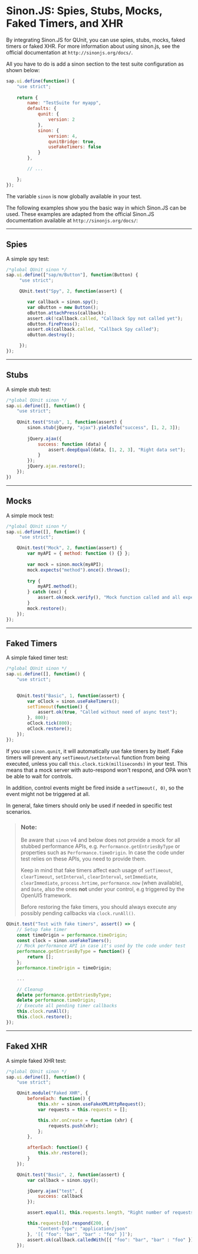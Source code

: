 <!-- loio457eaada68a24187858fd5e8b21a4892 -->

# Sinon.JS: Spies, Stubs, Mocks, Faked Timers, and XHR

By integrating Sinon.JS for QUnit, you can use spies, stubs, mocks, faked timers or faked XHR. For more information about using sinon.js, see the official documentation at `http://sinonjs.org/docs/`.

All you have to do is add a sinon section to the test suite configuration as shown below:

```js
sap.ui.define(function() {
	"use strict";
 
	return {
		name: "TestSuite for myapp",
		defaults: {
			qunit: {
				version: 2
			},
			sinon: {
				version: 4,
				qunitBridge: true,
				useFakeTimers: false
			}
		},

		// ...

	};
});
```

The variable `sinon` is now globally available in your test.

The following examples show you the basic way in which Sinon.JS can be used. These examples are adapted from the official Sinon.JS documentation available at `http://sinonjs.org/docs/`:

***

<a name="loio457eaada68a24187858fd5e8b21a4892__section_wn1_n3q_f1c"/>

## Spies

A simple spy test:

```js
/*global QUnit sinon */
sap.ui.define(["sap/m/Button"], function(Button) {
	 "use strict";

	 QUnit.test("Spy", 2, function(assert) {

	 	var callback = sinon.spy();
	 	var oButton = new Button();
	 	oButton.attachPress(callback);
	 	assert.ok(!callback.called, "Callback Spy not called yet");
	 	oButton.firePress();
	 	assert.ok(callback.called, "Callback Spy called");
	 	oButton.destroy();

	 });
});
```

***

<a name="loio457eaada68a24187858fd5e8b21a4892__section_bxx_43q_f1c"/>

## Stubs

A simple stub test:

```js
/*global QUnit sinon */
sap.ui.define([], function() {
 	"use strict";
 
 	QUnit.test("Stub", 1, function(assert) {
 		sinon.stub(jQuery, "ajax").yieldsTo("success", [1, 2, 3]);
 
 		jQuery.ajax({
 			success: function (data) {
 				assert.deepEqual(data, [1, 2, 3], "Right data set"); 
 			}
 		});
 		jQuery.ajax.restore();
 	});
})
```

***

<a name="loio457eaada68a24187858fd5e8b21a4892__section_mbs_q3q_f1c"/>

## Mocks

A simple mock test:

```js
/*global QUnit sinon */
sap.ui.define([], function() {
	 "use strict";

 	QUnit.test("Mock", 2, function(assert) {
 		var myAPI = { method: function () {} };
 
 		var mock = sinon.mock(myAPI);
		mock.expects("method").once().throws();
 
 		try {
 			myAPI.method();
 		} catch (exc) {
 			assert.ok(mock.verify(), "Mock function called and all expectations are fullfilled");
 		}
 		mock.restore();
 	});
});
```

***

<a name="loio457eaada68a24187858fd5e8b21a4892__section_FAKETIM"/>

## Faked Timers

A simple faked timer test:

```js
/*global QUnit sinon */
sap.ui.define([], function() {
 	"use strict";

 
 	QUnit.test("Basic", 1, function(assert) {
 		var oClock = sinon.useFakeTimers();
 		setTimeout(function() {
 			assert.ok(true, "Called without need of async test");
 		}, 800);
 		oClock.tick(800);
 		oClock.restore();
 	});
});
```

If you use `sinon.qunit`, it will automatically use fake timers by itself. Fake timers will prevent any `setTimeout/setInterval` function from being executed, unless you call `this.clock.tick(milliseconds)` in your test. This means that a mock server with auto-respond won't respond, and OPA won't be able to wait for controls.

In addition, control events might be fired inside a `setTimeout(, 0)`, so the event might not be triggered at all.

In general, fake timers should only be used if needed in specific test scenarios.

> ### Note:  
> Be aware that `sinon` v4 and below does not provide a mock for all stubbed performance APIs, e.g. `Performance.getEntriesByType` or properties such as `Performance.timeOrigin`. In case the code under test relies on these APIs, you need to provide them.
> 
> Keep in mind that fake timers affect each usage of `setTimeout`, `clearTimeout`, `setInterval`, `clearInterval`, `setImmediate`, `clearImmediate`, `process.hrtime`, `performance.now` \(when available\), and `Date`, also the ones **not** under your control, e.g triggered by the OpenUI5 framework.
> 
> Before restoring the fake timers, you should always execute any possibly pending callbacks via `clock.runAll()`.

```js
QUnit.test("Test with fake timers", assert() => {
    // Setup fake timer
    const timeOrigin = performance.timeOrigin;
    const clock = sinon.useFakeTimers();
    // Mock performance API in case it's used by the code under test
    performance.getEntriesByType = function() {
        return [];
    };
    performance.timeOrigin = timeOrigin;

    ...

    // Cleanup
    delete performance.getEntriesByType;
    delete performance.timeOrigin;
    // Execute all pending timer callbacks
    this.clock.runAll();
    this.clock.restore();
});
```

***

<a name="loio457eaada68a24187858fd5e8b21a4892__section_mfx_g3q_f1c"/>

## Faked XHR

A simple faked XHR test:

```js
/*global QUnit sinon */
sap.ui.define([], function() {
	"use strict";

	QUnit.module("Faked XHR", {
		beforeEach: function() {
			this.xhr = sinon.useFakeXMLHttpRequest();
			var requests = this.requests = [];

			this.xhr.onCreate = function (xhr) {
				requests.push(xhr);
			};
		},

		afterEach: function() {
			this.xhr.restore();
		}
	});

	QUnit.test("Basic", 2, function(assert) {
		var callback = sinon.spy();

		jQuery.ajax("test", {
			success: callback
		});

		assert.equal(1, this.requests.length, "Right number of requests");

		this.requests[0].respond(200, {
			"Content-Type": "application/json"
		}, '[{ "foo": "bar", "bar" : "foo" }]');
		assert.ok(callback.calledWith([{ "foo": "bar", "bar" : "foo" }]), "Data is called right");
	});
```

